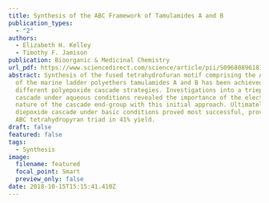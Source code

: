 ```yaml
---
title: Synthesis of the ABC Framework of Tamulamides A and B
publication_types:
  - "2"
authors:
  - Elizabeth H. Kelley
  - Timothy F. Jamison
publication: Bioorganic & Medicinal Chemistry
url_pdf: https://www.sciencedirect.com/science/article/pii/S0968089618304310?via%3Dihub
abstract: Synthesis of the fused tetrahydrofuran motif comprising the ABC rings
  of the marine ladder polyethers tamulamides A and B has been achieved via two
  different polyepoxide cascade strategies. Investigations into a triepoxide
  cascade under aqueous conditions revealed the importance of the electronic
  nature of the cascade end-group with this initial approach. Ultimately, a
  diepoxide cascade under basic conditions proved most successful, providing the
  ABC tetrahydropyran triad in 41% yield.
draft: false
featured: false
tags:
  - Synthesis
image:
  filename: featured
  focal_point: Smart
  preview_only: false
date: 2018-10-15T15:15:41.410Z
---
```

